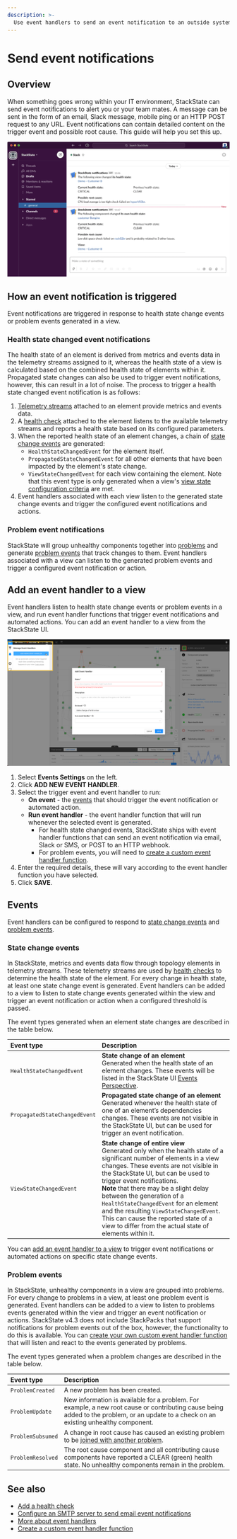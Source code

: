 ```yaml
---
description: >-
  Use event handlers to send an event notification to an outside system when a component or view health state changes.
---
```


# Send event notifications

## Overview

When something goes wrong within your IT environment, StackState can send event notifications to alert you or your team mates. A message can be sent in the form of an email, Slack message, mobile ping or an HTTP POST request to any URL. Event notifications can contain detailed content on the trigger event and possible root cause. This guide will help you set this up.

![StackState event notification in Slack with possible root cause information](/.gitbook/assets/slack_alert.png)

## How an event notification is triggered

Event notifications are triggered in response to health state change events or problem events generated in a view. 

### Health state changed event notifications

The health state of an element is derived from metrics and events data in the telemetry streams assigned to it, whereas the health state of a view is calculated based on the combined health state of elements within it. Propagated state changes can also be used to trigger event notifications, however, this can result in a lot of noise. The process to trigger a health state changed event notification is as follows:

1. [Telemetry streams](add-telemetry-to-element.md) attached to an element provide metrics and events data.
2. A [health check](add-a-health-check.md) attached to the element listens to the available telemetry streams and reports a health state based on its configured parameters.
3. When the reported health state of an element changes, a chain of [state change events](/use/health-state-and-event-notifications/send-event-notifications.md#state-change-events) are generated:
   * `HealthStateChangedEvent` for the element itself.
   * `PropagatedStateChangedEvent` for all other elements that have been impacted by the element's state change.
   * `ViewStateChangedEvent` for each view containing the element. Note that this event type is only generated when a view's [view state configuration criteria](/use/health-state-and-event-notifications/configure-view-health.md) are met.
4. Event handlers associated with each view listen to the generated state change events and trigger the configured event notifications and actions.

### Problem event notifications

StackState will group unhealthy components together into [problems](/use/problems/problems.md) and generate [problem events](#problem-events) that track changes to them. Event handlers associated with a view can listen to the generated problem events and trigger a configured event notification or action.

## Add an event handler to a view

Event handlers listen to health state change events or problem events in a view, and run event handler functions that trigger event notifications and automated actions. You can add an event handler to a view from the StackState UI.

![Add an event handler](/.gitbook/assets/v42_event_handlers_tab.png)

1. Select **Events Settings** on the left.
2. Click **ADD NEW EVENT HANDLER**.
3. Select the trigger event and event handler to run: 
    * **On event** - the [events](/use/health-state-and-event-notifications/send-event-notifications.md#events) that should trigger the event notification or automated action.
    * **Run event handler** - the event handler function that will run whenever the selected event is generated. 
        - For health state changed events, StackState ships with event handler functions that can send an event notification via email, Slack or SMS, or POST to an HTTP webhook. 
        - For problem events, you will need to [create a custom event handler function](/configure/topology/event-handlers.md#event-handler-functions).
4. Enter the required details, these will vary according to the event handler function you have selected.
5. Click **SAVE**.

## Events

Event handlers can be configured to respond to [state change events](#state-changed-events) and [problem events](#problem-events).

### State change events

In StackState, metrics and events data flow through topology elements in telemetry streams. These telemetry streams are used by [health checks](/use/health-state-and-event-notifications/add-a-health-check.md) to determine the health state of the element. For every change in health state, at least one state change event is generated. Event handlers can be added to a view to listen to state change events generated within the view and trigger an event notification or action when a configured threshold is passed.

The event types generated when an element state changes are described in the table below.

| Event type | Description |
| :--- | :--- |
| `HealthStateChangedEvent` | **State change of an element**<br />Generated when the health state of an element changes. These events will be listed in the StackState UI [Events Perspective](/use/perspectives/events_perspective.md). |
| `PropagatedStateChangedEvent` | **Propagated state change of an element**<br />Generated whenever the health state of one of an element’s dependencies changes. These events are not visible in the StackState UI, but can be used for trigger an event notification. |
| `ViewStateChangedEvent` | **State change of entire view**<br />Generated only when the health state of a significant number of elements in a view changes. These events are not visible in the StackState UI, but can be used to trigger event notifications.<br />**Note** that there may be a slight delay between the generation of a `HealthStateChangedEvent` for an element and the resulting `ViewStateChangedEvent`. This can cause the reported state of a view to differ from the actual state of elements within it. |

You can [add an event handler to a view](#add-an-event-handler-to-a-view) to trigger event notifications or automated actions on specific state change events.

### Problem events

In StackState, unhealthy components in a view are grouped into problems. For every change to problems in a view, at least one problem event is generated. Event handlers can be added to a view to listen to problems events generated within the view and trigger an event notification or actions. StackState v4.3 does not include StackPacks that support notifications for problem events out of the box, however, the functionality to do this is available. You can [create your own custom event handler function](/configure/topology/event-handlers.md#create-a-custom-event-handler-function) that will listen and react to the events generated by problems.

The event types generated when a problem changes are described in the table below.

| Event type | Description |
|:---|:---|
| `ProblemCreated` | A new problem has been created. |
| `ProblemUpdate` | New information is available for a problem. For example, a new root cause or contributing cause being added to the problem, or an update to a check on an existing unhealthy component. |
| `ProblemSubsumed` | A change in root cause has caused an existing problem to be [joined with another problem](/use/problems/problems.md#two-problems-one-root-cause). |
| `ProblemResolved` | The root cause component and all contributing cause components have reported a CLEAR (green) health state. No unhealthy components remain in the problem. | 

## See also

* [Add a health check](/use/health-state-and-event-notifications/add-a-health-check.md)
* [Configure an SMTP server to send email event notifications](/configure/topology/configure-email-event-notifications.md)
* [More about event handlers](/configure/topology/event-handlers.md)
* [Create a custom event handler function](/configure/topology/event-handlers.md#create-a-custom-event-handler-function)

